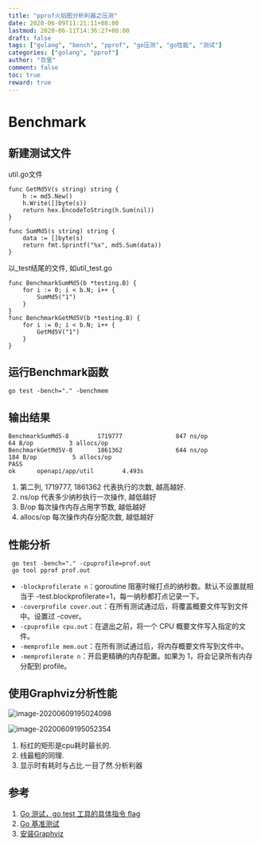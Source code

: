 ```yaml
---
title: "pprof火焰图分析利器之压测"
date: 2020-06-09T11:21:11+08:00
lastmod: 2020-06-11T14:36:27+08:00
draft: false
tags: ["golang", "bench", "pprof", "go压测", "go性能", "测试"]
categories: ["golang", "pprof"]
author: "百里"
comment: false
toc: true
reward: true
---
```



# Benchmark

## 新建测试文件

util.go文件

```
func GetMd5V(s string) string {
	h := md5.New()
	h.Write([]byte(s))
	return hex.EncodeToString(h.Sum(nil))
}

func SumMd5(s string) string {
	data := []byte(s)
	return fmt.Sprintf("%x", md5.Sum(data))
}

```

以_test结尾的文件, 如util_test.go

```
func BenchmarkSumMd5(b *testing.B) {
	for i := 0; i < b.N; i++ {
		SumMd5("1")
	}
}
func BenchmarkGetMd5V(b *testing.B) {
	for i := 0; i < b.N; i++ {
		GetMd5V("1")
	}
}
```

## 运行Benchmark函数

```
go test -bench="." -benchmem 
```

## 输出结果

```
BenchmarkSumMd5-8        1719777               847 ns/op              64 B/op          3 allocs/op
BenchmarkGetMd5V-8       1861362               644 ns/op             184 B/op          5 allocs/op
PASS
ok      openapi/app/util        4.493s

```

1. 第二列, 1719777, 1861362 代表执行的次数, 越高越好.
2. ns/op 代表多少纳秒执行一次操作, 越低越好
3. B/op 每次操作内存占用字节数, 越低越好
4. allocs/op 每次操作内存分配次数, 越低越好

## 性能分析

```
 go test -bench="." -cpuprofile=prof.out
 go tool pprof prof.out
```

- `-blockprofilerate n`：goroutine 阻塞时候打点的纳秒数。默认不设置就相当于 -test.blockprofilerate=1，每一纳秒都打点记录一下。
- `-coverprofile cover.out`：在所有测试通过后，将覆盖概要文件写到文件中。设置过 -cover。
- `-cpuprofile cpu.out`：在退出之前，将一个 CPU 概要文件写入指定的文件。
- `-memprofile mem.out`：在所有测试通过后，将内存概要文件写到文件中。
- `-memprofilerate n`：开启更精确的内存配置。如果为 1，将会记录所有内存分配到 profile。

## 使用Graphviz分析性能

![image-20200609195024098](https://cdn.jsdelivr.net/gh/yezihack/assets@master/b/20200609195024.png?imageslim)

![image-20200609195052354](https://cdn.jsdelivr.net/gh/yezihack/assets@master/b/20200609195052.png?imageslim)

1. 标红的矩形是cpu耗时最长的.
2. 线最粗的同理.
3. 显示时有耗时与占比.一目了然.分析利器

## 参考

1. [Go 测试，go test 工具的具体指令 flag](https://deepzz.com/post/the-command-flag-of-go-test.html)
2. [Go 基准测试](https://www.flysnow.org/2017/05/21/go-in-action-go-benchmark-test.html)
3. [安装Graphviz](https://blog.csdn.net/lanchunhui/article/details/49472949)

